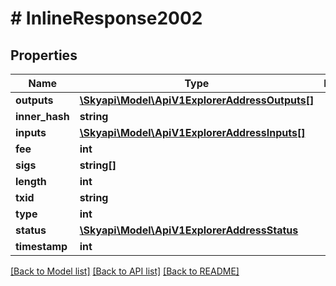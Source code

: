 # # InlineResponse2002

## Properties

Name | Type | Description | Notes
------------ | ------------- | ------------- | -------------
**outputs** | [**\Skyapi\Model\ApiV1ExplorerAddressOutputs[]**](ApiV1ExplorerAddressOutputs.md) |  | [optional] 
**inner_hash** | **string** |  | [optional] 
**inputs** | [**\Skyapi\Model\ApiV1ExplorerAddressInputs[]**](ApiV1ExplorerAddressInputs.md) |  | [optional] 
**fee** | **int** |  | [optional] 
**sigs** | **string[]** |  | [optional] 
**length** | **int** |  | [optional] 
**txid** | **string** |  | [optional] 
**type** | **int** |  | [optional] 
**status** | [**\Skyapi\Model\ApiV1ExplorerAddressStatus**](ApiV1ExplorerAddressStatus.md) |  | [optional] 
**timestamp** | **int** |  | [optional] 

[[Back to Model list]](../../README.md#documentation-for-models) [[Back to API list]](../../README.md#documentation-for-api-endpoints) [[Back to README]](../../README.md)


